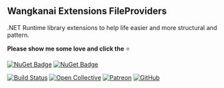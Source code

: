 ## Wangkanai Extensions FileProviders

.NET Runtime library extensions to help life easier and more structural and pattern.

**Please show me some love and click the** :star:

[![NuGet Badge](https://buildstats.info/nuget/wangkanai.extensions.fileproviders)](https://www.nuget.org/packages/wangkanai.extensions.fileproviders)
[![NuGet Badge](https://buildstats.info/nuget/wangkanai.extensions.fileproviders?includePreReleases=true)](https://www.nuget.org/packages/wangkanai.extensions.fileproviders)

[![Build Status](https://dev.azure.com/wangkanai/GitHub/_apis/build/status/wangkanai?branchName=main)](https://dev.azure.com/wangkanai/GitHub/_build/latest?definitionId=20&branchName=main)
[![Open Collective](https://img.shields.io/badge/open%20collective-support%20me-3385FF.svg)](https://opencollective.com/wangkanai)
[![Patreon](https://img.shields.io/badge/patreon-support%20me-d9643a.svg)](https://www.patreon.com/wangkanai)
[![GitHub](https://img.shields.io/github/license/wangkanai/wangkanai)](https://github.com/wangkanai/wangkanai/blob/main/LICENSE)

